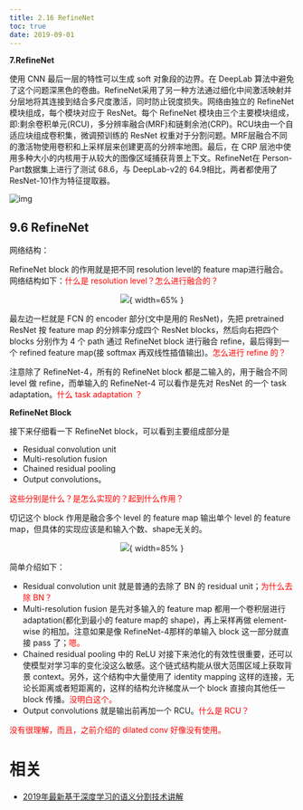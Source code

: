 ```yaml
---
title: 2.16 RefineNet
toc: true
date: 2019-09-01
---
```


**7.RefineNet**

使用 CNN 最后一层的特性可以生成 soft 对象段的边界。在 DeepLab 算法中避免了这个问题深黑色的卷曲。RefineNet采用了另一种方法通过细化中间激活映射并分层地将其连接到结合多尺度激活，同时防止锐度损失。网络由独立的 RefineNet 模块组成，每个模块对应于 ResNet。每个 RefineNet 模块由三个主要模块组成，即:剩余卷积单元(RCU)，多分辨率融合(MRF)和链剩余池(CRP)。RCU块由一个自适应块组成卷积集，微调预训练的 ResNet 权重对于分割问题。MRF层融合不同的激活物使用卷积和上采样层来创建更高的分辨率地图。最后，在 CRP 层池中使用多种大小的内核用于从较大的图像区域捕获背景上下文。RefineNet在 Person-Part数据集上进行了测试 68.6，与 DeepLab-v2的 64.9相比，两者都使用了 ResNet-101作为特征提取器。

![img](https://pic3.zhimg.com/80/v2-b03c776a72697ea67cde09f23b99fe56_hd.jpg)







## 9.6 RefineNet


网络结构：

RefineNet block 的作用就是把不同 resolution level的 feature map进行融合。网络结构如下：<span style="color:red;">什么是 resolution level？怎么进行融合的？</span>

<center>

![](http://images.iterate.site/blog/image/20190722/TUon18avobcH.png?imageslim){ width=65% }

</center>


最左边一栏就是 FCN 的 encoder 部分(文中是用的 ResNet)，先把 pretrained ResNet 按 feature map 的分辨率分成四个 ResNet blocks，然后向右把四个 blocks 分别作为 4 个 path 通过 RefineNet block 进行融合 refine，最后得到一个 refined feature map(接 softmax 再双线性插值输出)。<span style="color:red;">怎么进行 refine 的？</span>

注意除了 RefineNet-4，所有的 RefineNet block 都是二输入的，用于融合不同 level 做 refine，而单输入的 RefineNet-4 可以看作是先对 ResNet 的一个 task adaptation。<span style="color:red;">什么 task adaptation ？</span>


**RefineNet Block**

接下来仔细看一下 RefineNet block，可以看到主要组成部分是

- Residual convolution unit
- Multi-resolution fusion
- Chained residual pooling
- Output convolutions。

<span style="color:red;">这些分别是什么？是怎么实现的？起到什么作用？</span>

切记这个 block 作用是融合多个 level 的 feature map 输出单个 level 的 feature map，但具体的实现应该是和输入个数、shape无关的。

<center>

![](http://images.iterate.site/blog/image/20190722/8dWvUzuf0orc.png?imageslim){ width=85% }

</center>

简单介绍如下：

- Residual convolution unit 就是普通的去除了 BN 的 residual unit；<span style="color:red;">为什么去除 BN？</span>
- Multi-resolution fusion 是先对多输入的 feature map 都用一个卷积层进行 adaptation(都化到最小的 feature map的 shape)，再上采样再做 element-wise 的相加。注意如果是像 RefineNet-4那样的单输入 block 这一部分就直接 pass 了；<span style="color:red;">嗯。</span>
- Chained residual pooling 中的 ReLU 对接下来池化的有效性很重要，还可以使模型对学习率的变化没这么敏感。这个链式结构能从很大范围区域上获取背景 context。另外，这个结构中大量使用了 identity mapping 这样的连接，无论长距离或者短距离的，这样的结构允许梯度从一个 block 直接向其他任一 block 传播。<span style="color:red;">没明白这个。</span>
- Output convolutions 就是输出前再加一个 RCU。<span style="color:red;">什么是 RCU？</span>


<span style="color:red;">没有很理解，而且，之前介绍的 dilated conv 好像没有使用。</span>





# 相关

- [2019年最新基于深度学习的语义分割技术讲解](https://zhuanlan.zhihu.com/p/76418243)
